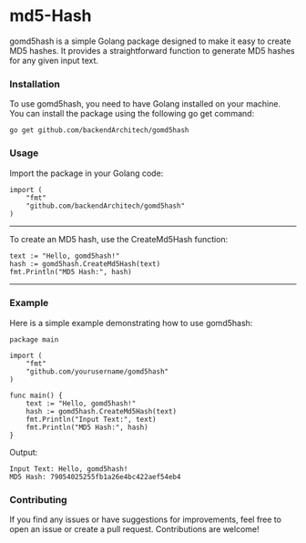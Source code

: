# md5-Hash 
gomd5hash is a simple Golang package designed to make it easy to create MD5 hashes. It provides a straightforward function to generate MD5 hashes for any given input text.

### Installation
To use gomd5hash, you need to have Golang installed on your machine. You can install the package using the following go get command:
```
go get github.com/backendArchitech/gomd5hash
```

### Usage
Import the package in your Golang code:
```
import (
    "fmt"
    "github.com/backendArchitech/gomd5hash"
)
```

---

To create an MD5 hash, use the CreateMd5Hash function:
```
text := "Hello, gomd5hash!"
hash := gomd5hash.CreateMd5Hash(text)
fmt.Println("MD5 Hash:", hash)
```

---
### Example
Here is a simple example demonstrating how to use gomd5hash:

```
package main

import (
	"fmt"
	"github.com/yourusername/gomd5hash"
)

func main() {
	text := "Hello, gomd5hash!"
	hash := gomd5hash.CreateMd5Hash(text)
	fmt.Println("Input Text:", text)
	fmt.Println("MD5 Hash:", hash)
}
```
Output:

```
Input Text: Hello, gomd5hash!
MD5 Hash: 79054025255fb1a26e4bc422aef54eb4
```

### Contributing
If you find any issues or have suggestions for improvements, feel free to open an issue or create a pull request. Contributions are welcome!

